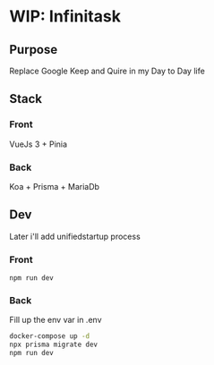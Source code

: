 # WIP: Infinitask

## Purpose

Replace Google Keep and Quire in my Day to Day life


## Stack

### Front 
VueJs 3 + Pinia
### Back
Koa + Prisma + MariaDb

## Dev

Later i'll add unifiedstartup process

### Front 
`npm run dev`

### Back 
Fill up the env var in .env

```bash
docker-compose up -d
npx prisma migrate dev
npm run dev
```
